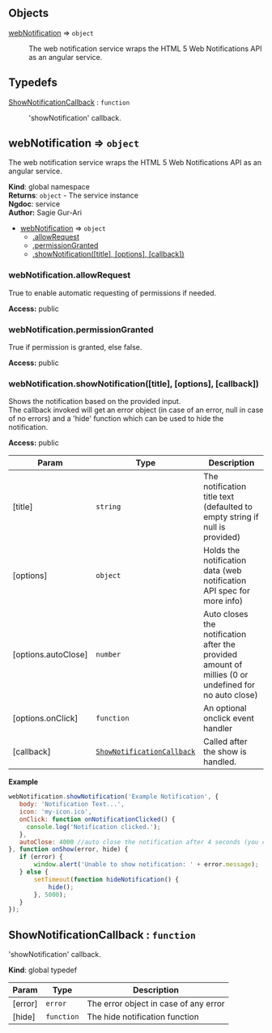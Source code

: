 ## Objects

<dl>
<dt><a href="#webNotification">webNotification</a> ⇒ <code>object</code></dt>
<dd><p>The web notification service wraps the HTML 5 Web Notifications API as an angular service.</p>
</dd>
</dl>

## Typedefs

<dl>
<dt><a href="#ShowNotificationCallback">ShowNotificationCallback</a> : <code>function</code></dt>
<dd><p>&#39;showNotification&#39; callback.</p>
</dd>
</dl>

<a name="webNotification"></a>

## webNotification ⇒ <code>object</code>
The web notification service wraps the HTML 5 Web Notifications API as an angular service.

**Kind**: global namespace  
**Returns**: <code>object</code> - The service instance  
**Ngdoc**: service  
**Author:** Sagie Gur-Ari  

* [webNotification](#webNotification) ⇒ <code>object</code>
    * [.allowRequest](#webNotification.allowRequest)
    * [.permissionGranted](#webNotification.permissionGranted)
    * [.showNotification([title], [options], [callback])](#webNotification.showNotification)

<a name="webNotification.allowRequest"></a>

### webNotification.allowRequest
True to enable automatic requesting of permissions if needed.

**Access:** public  
<a name="webNotification.permissionGranted"></a>

### webNotification.permissionGranted
True if permission is granted, else false.

**Access:** public  
<a name="webNotification.showNotification"></a>

### webNotification.showNotification([title], [options], [callback])
Shows the notification based on the provided input.<br>
The callback invoked will get an error object (in case of an error, null in
case of no errors) and a 'hide' function which can be used to hide the notification.

**Access:** public  

| Param | Type | Description |
| --- | --- | --- |
| [title] | <code>string</code> | The notification title text (defaulted to empty string if null is provided) |
| [options] | <code>object</code> | Holds the notification data (web notification API spec for more info) |
| [options.autoClose] | <code>number</code> | Auto closes the notification after the provided amount of millies (0 or undefined for no auto close) |
| [options.onClick] | <code>function</code> | An optional onclick event handler |
| [callback] | <code>[ShowNotificationCallback](#ShowNotificationCallback)</code> | Called after the show is handled. |

**Example**  
```js
webNotification.showNotification('Example Notification', {
   body: 'Notification Text...',
   icon: 'my-icon.ico',
   onClick: function onNotificationClicked() {
     console.log('Notification clicked.');
   },
   autoClose: 4000 //auto close the notification after 4 seconds (you can manually close it via hide function)
}, function onShow(error, hide) {
   if (error) {
       window.alert('Unable to show notification: ' + error.message);
   } else {
       setTimeout(function hideNotification() {
           hide();
       }, 5000);
   }
});
```
<a name="ShowNotificationCallback"></a>

## ShowNotificationCallback : <code>function</code>
'showNotification' callback.

**Kind**: global typedef  

| Param | Type | Description |
| --- | --- | --- |
| [error] | <code>error</code> | The error object in case of any error |
| [hide] | <code>function</code> | The hide notification function |

